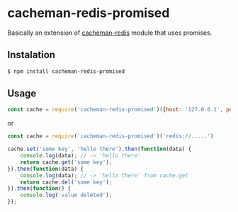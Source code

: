 # cacheman-redis-promised

Basically an extension of [cacheman-redis](https://github.com/cayasso/cacheman-redis) module that uses promises.

## Instalation

``` bash
$ npm install cacheman-redis-promised
```

## Usage

```javascript
const cache = require('cacheman-redis-promised')({host: '127.0.0.1', port: 6379})
```
or
```javascript
const cache = require('cacheman-redis-promised')('redis://.....')
```
```javascript
cache.set('some key', 'hello there').then(function(data) {
	console.log(data); // -> 'hello there'
	return cache.get('some key');
}).then(function(data) {
	console.log(data); // -> 'hello there' from cache.get
	return cache.del('some key');
}).then(function() {
	console.log('value deleted');
});

